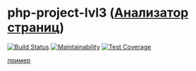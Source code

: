 # php-project-lvl3 ([Анализатор страниц](https://dvengroff-php-project-lvl3.herokuapp.com/))

[![Build Status](https://travis-ci.org/Dvengroff/php-project-lvl3.svg?branch=master)](https://travis-ci.org/Dvengroff/php-project-lvl3)
[![Maintainability](https://api.codeclimate.com/v1/badges/4a0c93ffd96436966ba6/maintainability)](https://codeclimate.com/github/Dvengroff/php-project-lvl3/maintainability)
[![Test Coverage](https://api.codeclimate.com/v1/badges/4a0c93ffd96436966ba6/test_coverage)](https://codeclimate.com/github/Dvengroff/php-project-lvl3/test_coverage)

[пример](https://dvengroff-php-project-lvl3.herokuapp.com/)
